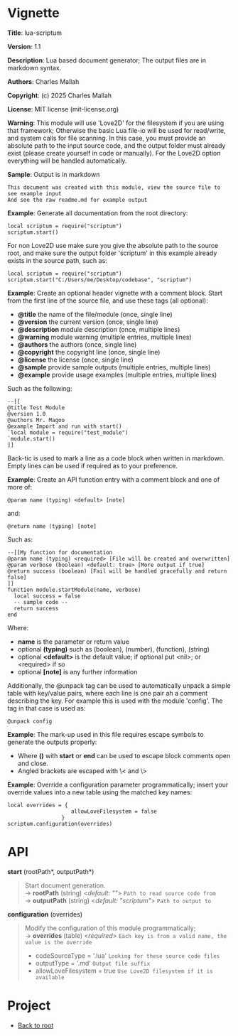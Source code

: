 # Vignette

**Title**:
lua-scriptum

**Version**:
1.1

**Description**:
Lua based document generator;
The output files are in markdown syntax.

**Authors**:
Charles Mallah

**Copyright**:
(c) 2025 Charles Mallah

**License**:
MIT license (mit-license.org)

**Warning**:
This module will use 'Love2D' for the filesystem if you are using that framework;
Otherwise the basic Lua file-io will be used for read/write, and system calls for file scanning.
In this case, you must provide an absolute path to the input source code, and the output
folder must already exist (please create yourself in code or manually). For the Love2D option
everything will be handled automatically.

**Sample**:
Output is in markdown

    This document was created with this module, view the source file to see example input
    And see the raw readme.md for example output

**Example**:
Generate all documentation from the root directory:

    local scriptum = require("scriptum")
    scriptum.start()

For non Love2D use make sure you give the absolute path to the source root, and make
sure the output folder 'scriptum' in this example already exists in the source path, such as:

    local scriptum = require("scriptum")
    scriptum.start("C:/Users/me/Desktop/codebase", "scriptum")

**Example**:
Create an optional header vignette with a comment block.
Start from the first line of the source file, and use these tags (all optional):

-   **@title** the name of the file/module (once, single line)
-   **@version** the current version (once, single line)
-   **@description** module description (once, multiple lines)
-   **@warning** module warning (multiple entries, multiple lines)
-   **@authors** the authors (once, single line)
-   **@copyright** the copyright line (once, single line)
-   **@license** the license (once, single line)
-   **@sample** provide sample outputs (multiple entries, multiple lines)
-   **@example** provide usage examples (multiple entries, multiple lines)

Such as the following:

    --[[
    @title Test Module
    @version 1.0
    @authors Mr. Magoo
    @example Import and run with start()
    `local module = require("test_module")
    `module.start()
    ]]

Back-tic is used to mark a line as a code block when written in markdown.
Empty lines can be used if required as to your preference.

**Example**:
Create an API function entry with a comment block and one of more of:

    @param name (typing) <default> [note]

and:

    @return name (typing) [note]

Such as:

    --[[My function for documentation
    @param name (typing) <required> [File will be created and overwritten]
    @param verbose (boolean) <default: true> [More output if true]
    @return success (boolean) [Fail will be handled gracefully and return false]
    ]]
    function module.startModule(name, verbose)
      local success = false
      -- sample code --
      return success
    end

Where:

-   **name** is the parameter or return value
-   optional **(typing)** such as (boolean), (number), (function), (string)
-   optional **\<default\>** is the default value; if optional put \<nil\>; or \<required\> if so
-   optional **[note]** is any further information

Additionally, the @unpack tag can be used to automatically unpack a simple table with key/value
pairs, where each line is one pair ah a comment describing the key. For example this is used with
the module 'config'. The tag in that case is used as:

    @unpack config

**Example**:
The mark-up used in this file requires escape symbols to generate the outputs properly:

-   Where **()** with **start** or **end** can be used to escape block comments open and close.
-   Angled brackets are escaped with \\< and \\>

**Example**:
Override a configuration parameter programmatically; insert your override values into a
new table using the matched key names:

    local overrides = {
                        allowLoveFilesystem = false
                     }
    scriptum.configuration(overrides)

# API

**start** (rootPath\*, outputPath\*)

> Start document generation.  
> &rarr; **rootPath** (string) <_default: ""_> `Path to read source code from`  
> &rarr; **outputPath** (string) <_default: "scriptum"_> `Path to output to`

**configuration** (overrides)

> Modify the configuration of this module programmatically;  
> &rarr; **overrides** (table) <_required_> `Each key is from a valid name, the value is the override`
>
> -   codeSourceType = '.lua' `Looking for these source code files`
> -   outputType = '.md' `Output file suffix`
> -   allowLoveFilesystem = true `Use Love2D filesystem if it is available`

# Project

-   [Back to root](README.md)
